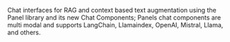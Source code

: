 Chat interfaces for RAG and context based text augmentation using the Panel library and its new Chat Components; Panels chat components are multi modal and supports LangChain, Llamaindex, OpenAI, Mistral, Llama, and others.